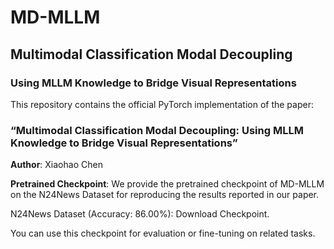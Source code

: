 # **MD-MLLM**
## **Multimodal Classification Modal Decoupling**
### **Using MLLM Knowledge to Bridge Visual Representations**

This repository contains the official PyTorch implementation of the paper:

### **“Multimodal Classification Modal Decoupling: Using MLLM Knowledge to Bridge Visual Representations”**

**Author**: Xiaohao Chen


**Pretrained Checkpoint**:
We provide the pretrained checkpoint of MD-MLLM on the N24News Dataset for reproducing the results reported in our paper.

N24News Dataset (Accuracy: 86.00%): Download Checkpoint.

You can use this checkpoint for evaluation or fine-tuning on related tasks.

